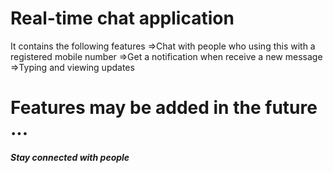 # Real-time chat application
It contains the following features
  =>Chat with people who using this with a registered mobile number
  =>Get a notification when receive a new message
  =>Typing and viewing updates
# Features may be added in the future ...
##### Stay connected with people ######
